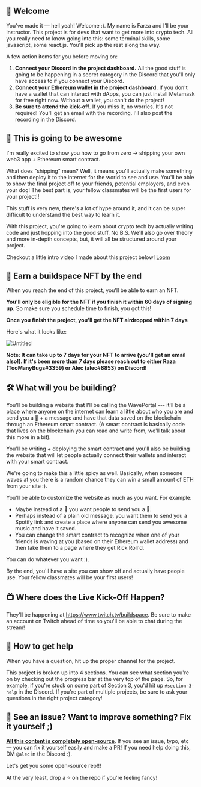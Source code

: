 ## 👋 Welcome

You've made it — hell yeah! Welcome :). My name is Farza and I’ll be your instructor. This project is for devs that want to get more into crypto tech. All you really need to know going into this: some terminal skills, some javascript, some react.js. You'll pick up the rest along the way.

A few action items for you before moving on:

1. **Connect your Discord in the project dashboard.** All the good stuff is going to be happening in a secret category in the Discord that you'll only have access to if you connect your Discord.
2. **Connect your Ethereum wallet in the project dashboard.** If you don't have a wallet that can interact with dApps, you can just install Metamask for free right now. Without a wallet, you can't do the project!
3. **Be sure to attend the kick-off**. If you miss it, no worries. It's not required! You'll get an email with the recording. I'll also post the recording in the Discord.

## 🚀 This is going to be awesome

I'm really excited to show you how to go from zero -> shipping your own web3 app + Ethereum smart contract.

What does "shipping" mean? Well, it means you'll actually make something and then deploy it to the internet for the world to see and use. You'll be able to show the final project off to your friends, potential employers, and even your dog! The best part is, your fellow classmates will be the first users for your project!!

This stuff is very new, there's a lot of hype around it, and it can be super difficult to understand the best way to learn it.

With this project, you're going to learn about crypto tech by actually writing code and just hopping into the good stuff. No B.S. We'll also go over theory and more in-depth concepts, but, it will all be structured around your project.

Checkout a little intro video I made about this project below!
[Loom](https://www.loom.com/share/8746b43760c74c6791ba17af9940ea8e)

## 👀 Earn a buildspace NFT by the end

When you reach the end of this project, you'll be able to earn an NFT.

**You'll only be eligible for the NFT if you finish it within 60 days of signing up.** So make sure you schedule time to finish, you got this!

**Once you finish the project, you'll get the NFT airdropped within 7 days**

Here's what it looks like:

![Untitled](https://i.imgur.com/HlRJTTf.png)

**Note: It can take up to 7 days for your NFT to arrive (you'll get an email also!). If it's been more than 7 days please reach out to either Raza (TooManyBugs#3359) or Alec (alec#8853) on Discord!**

## 🛠 What will you be building?

You'll be building a website that I'll be calling the WavePortal --- it'll be a place where anyone on the internet can learn a little about who you are and send you a 👋 + a message and have that data saved on the blockchain through an Ethereum smart contract. (A smart contract is basically code that lives on the blockchain you can read and write from, we'll talk about this more in a bit).

You'll be writing + deploying the smart contract and you'll also be building the website that will let people actually connect their wallets and interact with your smart contract.

We're going to make this a little spicy as well. Basically, when someone waves at you there is a random chance they can win a small amount of ETH from your site :).

You'll be able to customize the website as much as you want. For example:

- Maybe instead of a 👋 you want people to send you a 💩.
- Perhaps instead of a plain old message, you want them to send you a Spotify link and create a place where anyone can send you awesome music and have it saved.
- You can change the smart contract to recognize when one of your friends is waving at you (based on their Ethereum wallet address) and then take them to a page where they get Rick Roll'd.

You can do whatever you want :).

By the end, you'll have a site you can show off and actually have people use. Your fellow classmates will be your first users!

## 📺 Where does the Live Kick-Off Happen?

They'll be happening at <https://www.twitch.tv/buildspace>. Be sure to make an account on Twitch ahead of time so you'll be able to chat during the stream!

## 🤚 How to get help

When you have a question, hit up the proper channel for the project.

This project is broken up into 4 sections. You can see what section you're on by checking out the progress bar at the very top of the page. So, for example, if you're stuck on some part of Section 3, you'd hit up `#section-3-help` in the Discord. If you're part of multiple projects, be sure to ask your questions in the right project category!

## 🤘 See an issue? Want to improve something? Fix it yourself ;)

**[All this content is completely open-source](https://github.com/buildspace/buildspace-projects)**. If you see an issue, typo, etc — you can fix it yourself easily and make a PR! If you need help doing this, DM `@alec` in the Discord :).

Let's get you some open-source rep!!!

At the very least, drop a ⭐ on the repo if you're feeling fancy!
